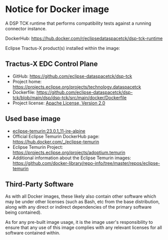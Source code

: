 # Notice for Docker image

A DSP TCK runtime that performs compatibility tests against a running connector instance.

DockerHub: <https://hub.docker.com/r/eclipsedataspacetck/dsp-tck-runtime>

Eclipse Tractus-X product(s) installed within the image:

## Tractus-X EDC Control Plane

- GitHub: <https://github.com/eclipse-dataspacetck/dsp-tck>
- Project home: <https://projects.eclipse.org/projects/technology.dataspacetck>
- Dockerfile: <https://github.com/eclipse-dataspacetck/dsp-tck/blob/main/dsp/dsp-tck/src/main/docker/Dockerfile>
- Project license: [Apache License, Version 2.0](https://github.com/eclipse-tractusx/tractusx-edc/blob/main/LICENSE)

## Used base image

- [eclipse-temurin:23.0.1_11-jre-alpine](https://github.com/adoptium/containers)
- Official Eclipse Temurin DockerHub page: <https://hub.docker.com/_/eclipse-temurin>
- Eclipse Temurin Project: <https://projects.eclipse.org/projects/adoptium.temurin>
- Additional information about the Eclipse Temurin
  images: <https://github.com/docker-library/repo-info/tree/master/repos/eclipse-temurin>

## Third-Party Software

As with all Docker images, these likely also contain other software which may be under other licenses (such as Bash, etc
from the base distribution, along with any direct or indirect dependencies of the primary software being contained).

As for any pre-built image usage, it is the image user's responsibility to ensure that any use of this image complies
with any relevant licenses for all software contained within.
